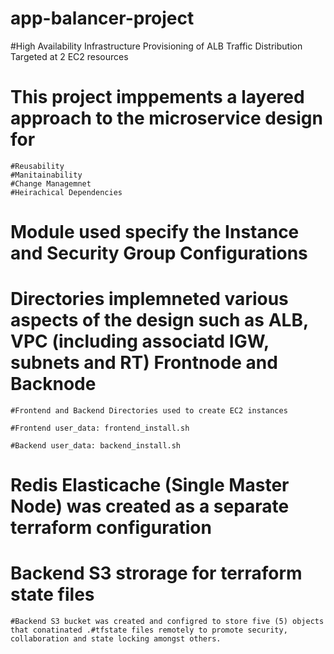 # app-balancer-project
#High Availability Infrastructure Provisioning of ALB Traffic Distribution Targeted at 2 EC2 resources

# This project imppements a layered approach to the microservice design for
    
    #Reusability
    #Manitainability
    #Change Managemnet
    #Heirachical Dependencies

# Module used specify the Instance and Security Group Configurations

# Directories implemneted various aspects of the design such as ALB, VPC (including associatd IGW, subnets and RT) Frontnode and Backnode 

    #Frontend and Backend Directories used to create EC2 instances
    
    #Frontend user_data: frontend_install.sh
    
    #Backend user_data: backend_install.sh

# Redis Elasticache (Single Master Node) was created as a separate terraform configuration

# Backend S3 strorage for terraform state files

    #Backend S3 bucket was created and configred to store five (5) objects that conatinated .#tfstate files remotely to promote security, collaboration and state locking amongst others. 



  


